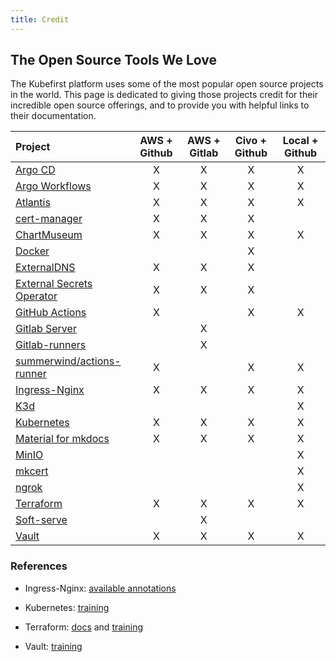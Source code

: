 ```yaml
---
title: Credit
---
```


## The Open Source Tools We Love

The Kubefirst platform uses some of the most popular open source projects in the world. This page is dedicated to giving those projects credit for their incredible open source offerings, and to provide you with helpful links to their documentation.

|Project |AWS + Github|AWS + Gitlab|Civo + Github|Local + Github|
|:--|:--:|:--:|:--:|:--:|
|[Argo CD](https://argoproj.github.io/cd/)|X|X|X|X|
|[Argo Workflows](https://argoproj.github.io/workflows)|X|X|X|X|
|[Atlantis](https://www.runatlantis.io/)|X|X|X|X|
|[cert-manager](https://cert-manager.io/docs/)|X|X|X| |
|[ChartMuseum](https://chartmuseum.com/docs/)|X|X|X|X|
|[Docker](https://docker.com)| | |X| |
|[ExternalDNS](https://github.com/kubernetes-sigs/external-dns)|X|X|X| |
|[External Secrets Operator](https://external-secrets.io/)|X|X|X| |
|[GitHub Actions](https://docs.github.com/en/actions/learn-github-actions/understanding-github-actions)|X| |X|X|
|[Gitlab Server](https://docs.gitlab.com/charts/installation/deployment.html)| |X| | |
|[Gitlab-runners](https://docs.gitlab.com/runner/)| |X| | |
|[summerwind/actions-runner](https://hub.docker.com/r/summerwind/actions-runner)|X| |X|X|
|[Ingress-Nginx](https://kubernetes.github.io/ingress-nginx/)|X|X|X|X|
|[K3d](https://k3d.io)| | | |X|
|[Kubernetes](https://kubernetes.io/)|X|X|X|X|
|[Material for mkdocs](https://squidfunk.github.io/mkdocs-material)|X|X|X|X|
|[MinIO](https://min.io/product/kubernetes)| | | |X|
|[mkcert](https://github.com/FiloSottile/mkcert)| | | |X|
|[ngrok](https://ngrok.com/)| | ||X|
|[Terraform](https://www.terraform.io/)|X|X|X|X|
|[Soft-serve](https://github.com/charmbracelet/soft-serve)| |X| | |
|[Vault](https://www.vaultproject.io/)|X|X|X|X|

### References

* Ingress-Nginx: [available annotations](https://kubernetes.github.io/ingress-nginx/user-guide/nginx-configuration/annotations/)

* Kubernetes:  [training](https://kubernetes.io/training/)
* Terraform:  [docs](https://www.terraform.io/docs/index.html) and [training](https://learn.hashicorp.com/terraform)
* Vault: [training](https://learn.hashicorp.com/vault)
